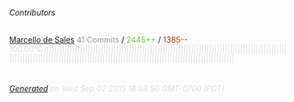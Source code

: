 ###### Contributors
[Marcello de Sales](https://github.com/marcellodesales)
<font color="#999">41 Commits</font> / <font color="#6cc644">2445++</font> / <font color="#bd3c00"> 1385--</font>
<font color="#dedede">100.00%&nbsp;<font color="#dedede">|||||||||||||||||||||||||||||||||||||||||||||||||||||||||||||||||||||||||||||||||||||||||||||||||||||||||||||||||||||||||||||||||||||||||||||||||||||||||||||||||||||||||||||||||||||</font><font color="#f4f4f4"></font><br><br>
###### [Generated](https://github.com/jakeleboeuf/contributor) on Wed Sep 02 2015 16:59:50 GMT-0700 (PDT)